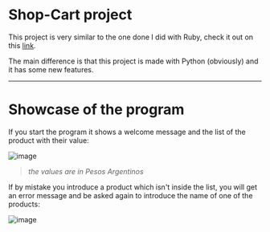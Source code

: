 # Shop-Cart project

This project is very similar to the one done I did with Ruby, check it out on this [link](https://github.com/EmanuelRodriguezBedeman/Ruby/tree/main/Small%20Back-End%20Project%20Shop%20Cart/English).

The main difference is that this project is made with Python (obviously) and it has some new features.

----------------------------------------------------------------------------------------------------------------

# Showcase of the program

If you start the program it shows a welcome message and the list of the product with their value:

![image](https://user-images.githubusercontent.com/93904438/146463766-68120ed0-45f3-45f4-9c19-4bfc141328fc.png)

> _the values are in Pesos Argentinos_

If by mistake you introduce a product which isn't inside the list, you will get an error message and be asked again to introduce the name of one of the products:

![image](https://user-images.githubusercontent.com/93904438/146465554-95e7c3af-b7e7-4cdb-8e9e-067929495a36.png)


